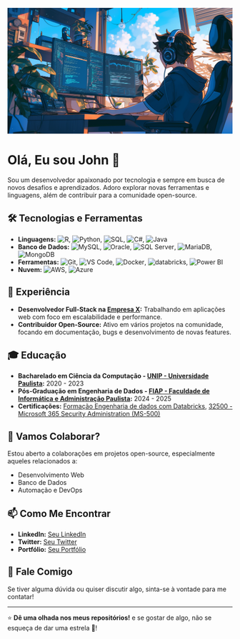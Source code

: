 <p align="center">
  <img alt="Jhegue" src="./img/gitbackground.png">
</p>


# Olá, Eu sou John 👋

Sou um desenvolvedor apaixonado por tecnologia e sempre em busca de novos desafios e aprendizados. Adoro explorar novas ferramentas e linguagens, além de contribuir para a comunidade open-source.

## 🛠 Tecnologias e Ferramentas

- **Linguagens:** ![R](https://img.shields.io/badge/-R-black?style=flat-square&logo=R), ![Python](https://img.shields.io/badge/-Python-black?style=flat-square&logo=python), ![SQL](https://img.shields.io/badge/-SQL-black?style=flat-square&logo=mysql), ![C#](https://img.shields.io/badge/-C%23-black?style=flat-square&logo=c-sharp), ![Java](https://img.shields.io/badge/-Java-black?style=flat-square&logo=java)
- **Banco de Dados:** ![MySQL](https://img.shields.io/badge/-MySQL-black?style=flat-square&logo=mysql), ![Oracle](https://img.shields.io/badge/-Oracle-black?style=flat-square&logo=oracle), ![SQL Server](https://img.shields.io/badge/-SQL%20Server-black?style=flat-square&logo=microsoft-sql-server), ![MariaDB](https://img.shields.io/badge/-MariaDB-black?style=flat-square&logo=mariadb), ![MongoDB](https://img.shields.io/badge/-MongoDB-black?style=flat-square&logo=mongodb)
- **Ferramentas:** ![Git](https://img.shields.io/badge/-Git-black?style=flat-square&logo=git), ![VS Code](https://img.shields.io/badge/-VS%20Code-black?style=flat-square&logo=visual-studio-code), ![Docker](https://img.shields.io/badge/-Docker-black?style=flat-square&logo=docker), ![databricks](https://img.shields.io/badge/-databricks-black?style=flat-square&logo=databricks), ![Power BI](https://img.shields.io/badge/-Power%20BI-black?style=flat-square&logo=power-bi)
- **Nuvem:** ![AWS](https://img.shields.io/badge/-AWS-black?style=flat-square&logo=amazon-aws), ![Azure](https://img.shields.io/badge/-Azure-black?style=flat-square&logo=microsoft-azure)

## 💼 Experiência

- **Desenvolvedor Full-Stack na [Empresa X](#):** Trabalhando em aplicações web com foco em escalabilidade e performance.
- **Contribuidor Open-Source:** Ativo em vários projetos na comunidade, focando em documentação, bugs e desenvolvimento de novas features.

## 🎓 Educação

- **Bacharelado em Ciência da Computação - [UNIP - Universidade Paulista](#):** 2020 - 2023
- **Pós-Graduação em Engenharia de Dados - [FIAP - Faculdade de Informática e Administração Paulista](#):** 2024 - 2025
- **Certificações:** [Formação Engenharia de dados com Databricks](#), [32500 - Microsoft 365 Security 
Administration (MS-500)](#)

## 👯 Vamos Colaborar?

Estou aberto a colaborações em projetos open-source, especialmente aqueles relacionados a:
- Desenvolvimento Web
- Banco de Dados
- Automação e DevOps

## 📫 Como Me Encontrar

- **LinkedIn:** [Seu LinkedIn](#)
- **Twitter:** [Seu Twitter](#)
- **Portfólio:** [Seu Portfólio](#)

## 💬 Fale Comigo

Se tiver alguma dúvida ou quiser discutir algo, sinta-se à vontade para me contatar!

---

⭐️ **Dê uma olhada nos meus repositórios!** e se gostar de algo, não se esqueça de dar uma estrela 🌟!

